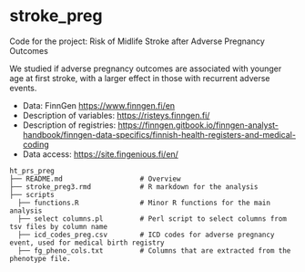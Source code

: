 # stroke_preg
Code for the project: Risk of Midlife Stroke after Adverse Pregnancy Outcomes

We studied if adverse pregnancy outcomes are associated with younger age at first stroke, with a larger effect in those with recurrent adverse events.

* Data: FinnGen https://www.finngen.fi/en
* Description of variables: https://risteys.finngen.fi/
* Description of registries: https://finngen.gitbook.io/finngen-analyst-handbook/finngen-data-specifics/finnish-health-registers-and-medical-coding
* Data access: https://site.fingenious.fi/en/

```
ht_prs_preg
├── README.md                   # Overview
├── stroke_preg3.rmd            # R markdown for the analysis
├── scripts
  ├── functions.R               # Minor R functions for the main analysis
  ├── select columns.pl         # Perl script to select columns from tsv files by column name
  ├── icd_codes_preg.csv        # ICD codes for adverse pregnancy event, used for medical birth registry
  ├── fg_pheno_cols.txt         # Columns that are extracted from the phenotype file. 

```
